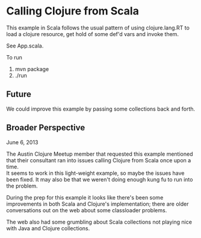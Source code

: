 Calling Clojure from Scala
===========================

This example in Scala follows the usual pattern of
using clojure.lang.RT to load a clojure resource,
get hold of some def'd vars and invoke them.

See App.scala.

To run

1. mvn package
2. ./run


Future
--------
We could improve this example by passing some collections back and forth.

Broader Perspective
--------------------
June 6, 2013 

The Austin Clojure Meetup member that requested this example
mentioned that their consultant ran into issues calling Clojure
from Scala once upon a time.  
It seems to work in this light-weight example,
so maybe the issues have been fixed.  It may also be that we
weren't doing enough kung fu to run into the problem.  

During the prep for this example it looks like there's been some
improvements in both Scala and Clojure's implementation;
there are older conversations out on the web about some classloader
problems.

The web also had some grumbling about Scala collections not playing
nice with Java and Clojure collections.
